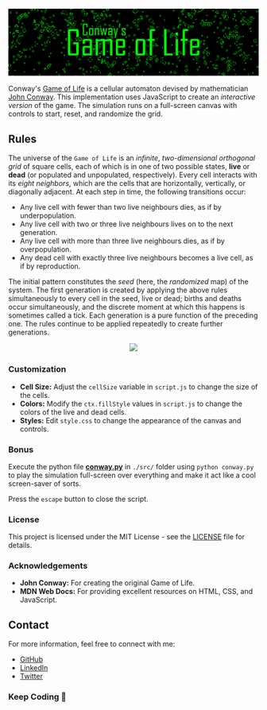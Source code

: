 ![image](public/ss1.png)

Conway's [Game of Life](https://en.wikipedia.org/wiki/Conway%27s_Game_of_Life) is a cellular automaton devised by mathematician [John Conway](https://en.wikipedia.org/wiki/John_Horton_Conway). This implementation uses JavaScript to create an *interactive version* of the game. The simulation runs on a full-screen canvas with controls to start, reset, and randomize the grid.

## Rules

The universe of the `Game of Life` is an *infinite*, *two-dimensional orthogonal grid* of square cells, each of which is in one of two possible states, **live** or **dead** (or populated and unpopulated, respectively). Every cell interacts with its *eight neighbors*, which are the cells that are horizontally, vertically, or diagonally adjacent. At each step in time, the following transitions occur:

- Any live cell with fewer than two live neighbours dies, as if by underpopulation.
- Any live cell with two or three live neighbours lives on to the next generation.
- Any live cell with more than three live neighbours dies, as if by overpopulation.
- Any dead cell with exactly three live neighbours becomes a live cell, as if by reproduction.

The initial pattern constitutes the *seed* (here, the *randomized* map) of the system. The first generation is created by applying the above rules simultaneously to every cell in the seed, live or dead; births and deaths occur simultaneously, and the discrete moment at which this happens is sometimes called a tick. Each generation is a pure function of the preceding one. The rules continue to be applied repeatedly to create further generations.

<div align="center">
    <img src="https://upload.wikimedia.org/wikipedia/commons/e/e5/Gospers_glider_gun.gif">
</div>

### Customization

- **Cell Size:** Adjust the `cellSize` variable in `script.js` to change the size of the cells.
- **Colors:** Modify the `ctx.fillStyle` values in `script.js` to change the colors of the live and dead cells.
- **Styles:** Edit `style.css` to change the appearance of the canvas and controls.

### Bonus

Execute the python file **[conway.py](src/conway.py)** in `./src/` folder using `python conway.py` to play the simulation full-screen over everything and make it act like a cool screen-saver of sorts.

Press the `escape` button to close the script.

### License

This project is licensed under the MIT License - see the [LICENSE](LICENSE) file for details.

### Acknowledgements

- **John Conway:** For creating the original Game of Life.
- **MDN Web Docs:** For providing excellent resources on HTML, CSS, and JavaScript.

## Contact

For more information, feel free to connect with me:

- [GitHub](https://github.com/arindal1)
- [LinkedIn](https://www.linkedin.com/in/arindalchar)
- [Twitter](https://twitter.com/arindal_17)

### Keep Coding 🚀